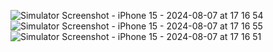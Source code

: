 ![Simulator Screenshot - iPhone 15 - 2024-08-07 at 17 16 54](https://github.com/user-attachments/assets/ea339da5-f7e7-4c72-a45e-62c824082a0f)
![Simulator Screenshot - iPhone 15 - 2024-08-07 at 17 16 55](https://github.com/user-attachments/assets/8bff00cb-6f30-496f-a2bb-76fc2afd9b18)
![Simulator Screenshot - iPhone 15 - 2024-08-07 at 17 16 51](https://github.com/user-attachments/assets/b71e253d-2aa7-4522-b792-378407235bf9)
